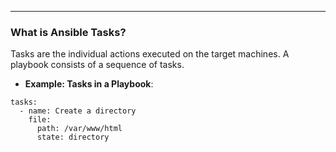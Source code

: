 ---
### What is Ansible Tasks?
Tasks are the individual actions executed on the target machines. A playbook consists of a sequence of tasks.

- **Example: Tasks in a Playbook**:

```
tasks:
  - name: Create a directory
    file:
      path: /var/www/html
      state: directory

```
